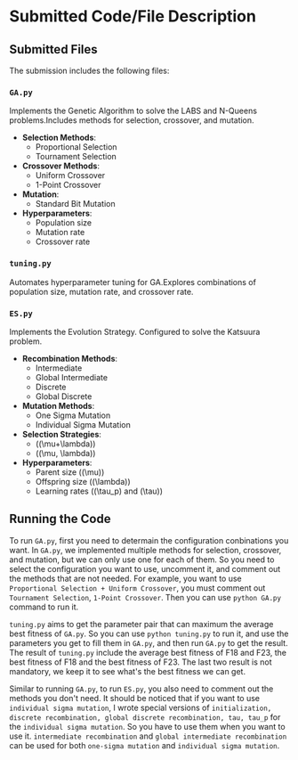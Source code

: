 # Submitted Code/File Description


## Submitted Files
The submission includes the following files:

### `GA.py`
Implements the Genetic Algorithm to solve the LABS and N-Queens problems.Includes methods for selection, crossover, and mutation.
- **Selection Methods**: 
    - Proportional Selection
    - Tournament Selection 
- **Crossover Methods**: 
    - Uniform Crossover
    - 1-Point Crossover 
- **Mutation**: 
    - Standard Bit Mutation
- **Hyperparameters**:
    - Population size
    - Mutation rate
    - Crossover rate


### `tuning.py`
Automates hyperparameter tuning for GA.Explores combinations of population size, mutation rate, and crossover rate.

### `ES.py`
Implements the Evolution Strategy. Configured to solve the Katsuura problem.
- **Recombination Methods**:
  - Intermediate
  - Global Intermediate
  - Discrete
  - Global Discrete 
- **Mutation Methods**:
  - One Sigma Mutation
  - Individual Sigma Mutation 
- **Selection Strategies**:
  - \((\mu+\lambda)\) 
  - \((\mu, \lambda)\)
- **Hyperparameters**:
  - Parent size (\(\mu\))
  - Offspring size (\(\lambda\))
  - Learning rates (\(\tau_p\) and \(\tau\))

## Running the Code
To run `GA.py`, first you need to determain the configuration conbinations you want. In `GA.py`, we implemented multiple methods for selection, crossover, and mutation, but we can only use one for each of them. So you need to select the configuration you want to use, uncomment it, and comment out the methods that are not needed. For example, you want to use `Proportional Selection + Uniform Crossover`, you must comment out `Tournament Selection`, `1-Point Crossover`. Then you can use `python GA.py` command to run it.

`tuning.py` aims to get the parameter pair that can maximum the average best fitness of `GA.py`. So you can use `python tuning.py` to run it, and use the parameters you get to fill them in `GA.py`, and then run `GA.py` to get the result. The result of `tuning.py` include the average best fitness of F18 and F23, the best fitness of F18 and the best fitness of F23. The last two result is not mandatory, we keep it to see what's the best fitness we can get.

Similar to running `GA.py`, to run `ES.py`, you also need to comment out the methods you don't need. It should be noticed that if you want to use `individual sigma mutation`, I wrote special versions of `initialization, discrete recombination, global discrete recombination, tau, tau_p` for the `individual sigma mutation`. So you have to use them when you want to use it. `intermediate recombination` and `global intermediate recombination` can be used for both `one-sigma mutation` and `individual sigma mutation`.